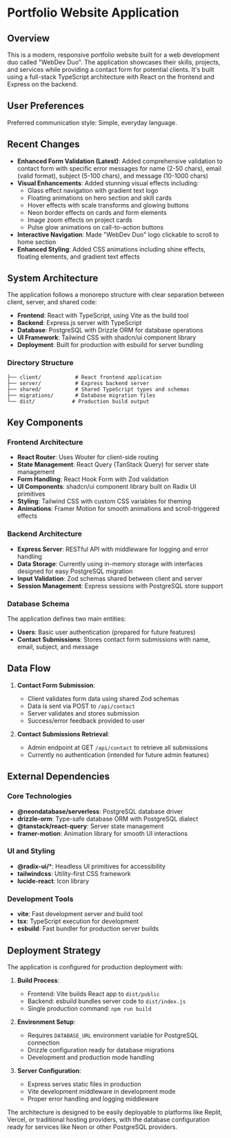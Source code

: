 # Portfolio Website Application

## Overview

This is a modern, responsive portfolio website built for a web development duo called "WebDev Duo". The application showcases their skills, projects, and services while providing a contact form for potential clients. It's built using a full-stack TypeScript architecture with React on the frontend and Express on the backend.

## User Preferences

Preferred communication style: Simple, everyday language.

## Recent Changes

- **Enhanced Form Validation (Latest)**: Added comprehensive validation to contact form with specific error messages for name (2-50 chars), email (valid format), subject (5-100 chars), and message (10-1000 chars)
- **Visual Enhancements**: Added stunning visual effects including:
  - Glass effect navigation with gradient text logo
  - Floating animations on hero section and skill cards
  - Hover effects with scale transforms and glowing buttons
  - Neon border effects on cards and form elements
  - Image zoom effects on project cards
  - Pulse glow animations on call-to-action buttons
- **Interactive Navigation**: Made "WebDev Duo" logo clickable to scroll to home section
- **Enhanced Styling**: Added CSS animations including shine effects, floating elements, and gradient text effects

## System Architecture

The application follows a monorepo structure with clear separation between client, server, and shared code:

- **Frontend**: React with TypeScript, using Vite as the build tool
- **Backend**: Express.js server with TypeScript
- **Database**: PostgreSQL with Drizzle ORM for database operations
- **UI Framework**: Tailwind CSS with shadcn/ui component library
- **Deployment**: Built for production with esbuild for server bundling

### Directory Structure
```
├── client/           # React frontend application
├── server/           # Express backend server
├── shared/           # Shared TypeScript types and schemas
├── migrations/       # Database migration files
└── dist/            # Production build output
```

## Key Components

### Frontend Architecture
- **React Router**: Uses Wouter for client-side routing
- **State Management**: React Query (TanStack Query) for server state management
- **Form Handling**: React Hook Form with Zod validation
- **UI Components**: shadcn/ui component library built on Radix UI primitives
- **Styling**: Tailwind CSS with custom CSS variables for theming
- **Animations**: Framer Motion for smooth animations and scroll-triggered effects

### Backend Architecture
- **Express Server**: RESTful API with middleware for logging and error handling
- **Data Storage**: Currently using in-memory storage with interfaces designed for easy PostgreSQL migration
- **Input Validation**: Zod schemas shared between client and server
- **Session Management**: Express sessions with PostgreSQL store support

### Database Schema
The application defines two main entities:
- **Users**: Basic user authentication (prepared for future features)
- **Contact Submissions**: Stores contact form submissions with name, email, subject, and message

## Data Flow

1. **Contact Form Submission**:
   - Client validates form data using shared Zod schemas
   - Data is sent via POST to `/api/contact`
   - Server validates and stores submission
   - Success/error feedback provided to user

2. **Contact Submissions Retrieval**:
   - Admin endpoint at GET `/api/contact` to retrieve all submissions
   - Currently no authentication (intended for future admin features)

## External Dependencies

### Core Technologies
- **@neondatabase/serverless**: PostgreSQL database driver
- **drizzle-orm**: Type-safe database ORM with PostgreSQL dialect
- **@tanstack/react-query**: Server state management
- **framer-motion**: Animation library for smooth UI interactions

### UI and Styling
- **@radix-ui/***: Headless UI primitives for accessibility
- **tailwindcss**: Utility-first CSS framework
- **lucide-react**: Icon library

### Development Tools
- **vite**: Fast development server and build tool
- **tsx**: TypeScript execution for development
- **esbuild**: Fast bundler for production server builds

## Deployment Strategy

The application is configured for production deployment with:

1. **Build Process**:
   - Frontend: Vite builds React app to `dist/public`
   - Backend: esbuild bundles server code to `dist/index.js`
   - Single production command: `npm run build`

2. **Environment Setup**:
   - Requires `DATABASE_URL` environment variable for PostgreSQL connection
   - Drizzle configuration ready for database migrations
   - Development and production mode handling

3. **Server Configuration**:
   - Express serves static files in production
   - Vite development middleware in development mode
   - Proper error handling and logging middleware

The architecture is designed to be easily deployable to platforms like Replit, Vercel, or traditional hosting providers, with the database configuration ready for services like Neon or other PostgreSQL providers.